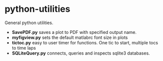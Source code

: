 # python-utilities
General python utilities.

   * **SavePDF.py** saves a plot to PDF with specified output name.
   * **myfigview.py** sets the default matlabrc font size in plots
   * **tictoc.py** easy to user timer for functions. One tic to start, multiple tocs to time laps
   * **SQLiteQuery.py** connects, queries and inspects sqlite3 databases.

